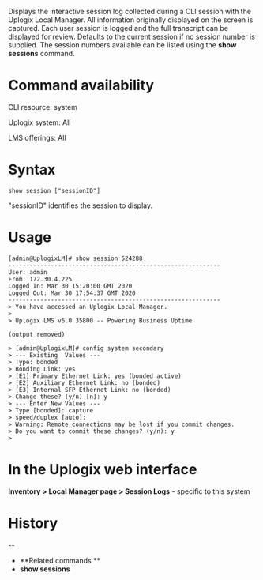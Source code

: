 <!-- 5.4 -->

Displays the interactive session log collected during a CLI session with the Uplogix Local Manager. All information originally displayed on the screen is captured. Each user session is logged and the full transcript can be displayed for review. Defaults to the current session if no session number is supplied. The session numbers available can be listed using the **show sessions** command. 

# Command availability 

CLI resource: system

Uplogix system: All

LMS offerings: All

# Syntax 

```
show session ["sessionID"]
```
"sessionID" identifies the session to display. 

# Usage 

```
[admin@UplogixLM]# show session 524288
------------------------------------------------------------
User: admin
From: 172.30.4.225
Logged In: Mar 30 15:20:00 GMT 2020
Logged Out: Mar 30 17:54:37 GMT 2020
------------------------------------------------------------
> You have accessed an Uplogix Local Manager.
> 
> Uplogix LMS v6.0 35800 -- Powering Business Uptime

(output removed)

> [admin@UplogixLM]# config system secondary
> --- Existing  Values ---
> Type: bonded
> Bonding Link: yes
> [E1] Primary Ethernet Link: yes (bonded active)
> [E2] Auxiliary Ethernet Link: no (bonded)
> [E3] Internal SFP Ethernet Link: no (bonded)
> Change these? (y/n) [n]: y
> --- Enter New Values ---
> Type [bonded]: capture
> speed/duplex [auto]: 
> Warning: Remote connections may be lost if you commit changes.
> Do you want to commit these changes? (y/n): y
> 
```

# In the Uplogix web interface

**Inventory > Local Manager page > Session Logs** - specific to this system

# History 
--

- **Related commands **
- **show sessions**
